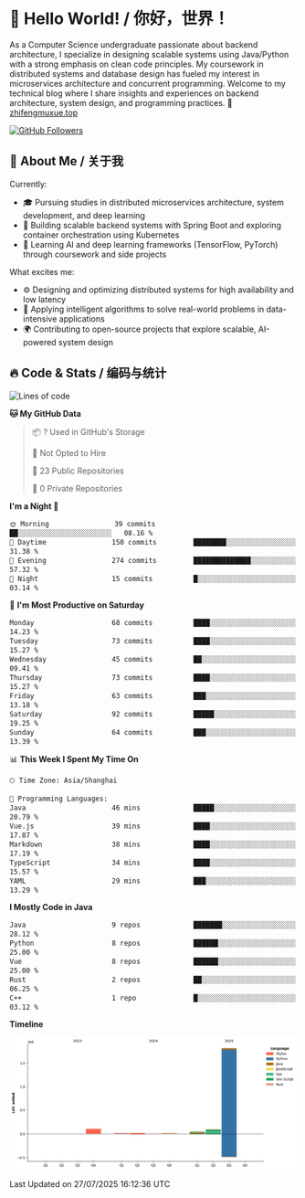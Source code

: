 # 👋 Hello World! / 你好，世界！

As a Computer Science undergraduate passionate about backend architecture, I specialize in designing scalable systems using Java/Python with a strong emphasis on clean code principles. My coursework in distributed systems and database design has fueled my interest in microservices architecture and concurrent programming. Welcome to my technical blog where I share insights and experiences on backend architecture, system design, and programming practices.
🔗 [zhifengmuxue.top](https://zhifengmuxue.top)

[![GitHub Followers](https://img.shields.io/github/followers/zhifengmuxue?logo=github&style=social)](https://github.com/zhifengmuxue)




## 🚀 About Me / 关于我
Currently:
- 🎓 Pursuing studies in distributed microservices architecture, system development, and deep learning
- 🔧 Building scalable backend systems with Spring Boot and exploring container orchestration using Kubernetes
- 🧠 Learning AI and deep learning frameworks (TensorFlow, PyTorch) through coursework and side projects

What excites me:
- ⚙️ Designing and optimizing distributed systems for high availability and low latency
- 🧩 Applying intelligent algorithms to solve real-world problems in data-intensive applications
- 🌍 Contributing to open-source projects that explore scalable, AI-powered system design



## 🔥 Code & Stats / 编码与统计

<!--START_SECTION:waka-->
![Lines of code](https://img.shields.io/badge/From%20Hello%20World%20I%27ve%20Written-2.1%20million%20lines%20of%20code-blue)

**🐱 My GitHub Data** 

> 📦 ? Used in GitHub's Storage 
 > 
> 🚫 Not Opted to Hire
 > 
> 📜 23 Public Repositories 
 > 
> 🔑 0 Private Repositories 
 > 
**I'm a Night 🦉** 

```text
🌞 Morning                39 commits          ██░░░░░░░░░░░░░░░░░░░░░░░   08.16 % 
🌆 Daytime                150 commits         ████████░░░░░░░░░░░░░░░░░   31.38 % 
🌃 Evening                274 commits         ██████████████░░░░░░░░░░░   57.32 % 
🌙 Night                  15 commits          █░░░░░░░░░░░░░░░░░░░░░░░░   03.14 % 
```
📅 **I'm Most Productive on Saturday** 

```text
Monday                   68 commits          ████░░░░░░░░░░░░░░░░░░░░░   14.23 % 
Tuesday                  73 commits          ████░░░░░░░░░░░░░░░░░░░░░   15.27 % 
Wednesday                45 commits          ██░░░░░░░░░░░░░░░░░░░░░░░   09.41 % 
Thursday                 73 commits          ████░░░░░░░░░░░░░░░░░░░░░   15.27 % 
Friday                   63 commits          ███░░░░░░░░░░░░░░░░░░░░░░   13.18 % 
Saturday                 92 commits          █████░░░░░░░░░░░░░░░░░░░░   19.25 % 
Sunday                   64 commits          ███░░░░░░░░░░░░░░░░░░░░░░   13.39 % 
```


📊 **This Week I Spent My Time On** 

```text
🕑︎ Time Zone: Asia/Shanghai

💬 Programming Languages: 
Java                     46 mins             █████░░░░░░░░░░░░░░░░░░░░   20.79 % 
Vue.js                   39 mins             ████░░░░░░░░░░░░░░░░░░░░░   17.87 % 
Markdown                 38 mins             ████░░░░░░░░░░░░░░░░░░░░░   17.19 % 
TypeScript               34 mins             ████░░░░░░░░░░░░░░░░░░░░░   15.57 % 
YAML                     29 mins             ███░░░░░░░░░░░░░░░░░░░░░░   13.29 % 
```

**I Mostly Code in Java** 

```text
Java                     9 repos             ███████░░░░░░░░░░░░░░░░░░   28.12 % 
Python                   8 repos             ██████░░░░░░░░░░░░░░░░░░░   25.00 % 
Vue                      8 repos             ██████░░░░░░░░░░░░░░░░░░░   25.00 % 
Rust                     2 repos             ██░░░░░░░░░░░░░░░░░░░░░░░   06.25 % 
C++                      1 repo              █░░░░░░░░░░░░░░░░░░░░░░░░   03.12 % 
```



**Timeline**

![Lines of Code chart](https://raw.githubusercontent.com/zhifengmuxue/zhifengmuxue/main/assets/bar_graph.png)


 Last Updated on 27/07/2025 16:12:36 UTC
<!--END_SECTION:waka-->



